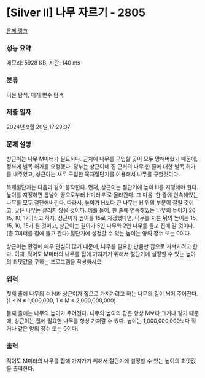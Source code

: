 # [Silver II] 나무 자르기 - 2805 

[문제 링크](https://www.acmicpc.net/problem/2805) 

### 성능 요약

메모리: 5928 KB, 시간: 140 ms

### 분류

이분 탐색, 매개 변수 탐색

### 제출 일자

2024년 9월 20일 17:29:37

### 문제 설명

<p>상근이는 나무 M미터가 필요하다. 근처에 나무를 구입할 곳이 모두 망해버렸기 때문에, 정부에 벌목 허가를 요청했다. 정부는 상근이네 집 근처의 나무 한 줄에 대한 벌목 허가를 내주었고, 상근이는 새로 구입한 목재절단기를 이용해서 나무를 구할것이다.</p>

<p>목재절단기는 다음과 같이 동작한다. 먼저, 상근이는 절단기에 높이 H를 지정해야 한다. 높이를 지정하면 톱날이 땅으로부터 H미터 위로 올라간다. 그 다음, 한 줄에 연속해있는 나무를 모두 절단해버린다. 따라서, 높이가 H보다 큰 나무는 H 위의 부분이 잘릴 것이고, 낮은 나무는 잘리지 않을 것이다. 예를 들어, 한 줄에 연속해있는 나무의 높이가 20, 15, 10, 17이라고 하자. 상근이가 높이를 15로 지정했다면, 나무를 자른 뒤의 높이는 15, 15, 10, 15가 될 것이고, 상근이는 길이가 5인 나무와 2인 나무를 들고 집에 갈 것이다. (총 7미터를 집에 들고 간다) 절단기에 설정할 수 있는 높이는 양의 정수 또는 0이다.</p>

<p>상근이는 환경에 매우 관심이 많기 때문에, 나무를 필요한 만큼만 집으로 가져가려고 한다. 이때, 적어도 M미터의 나무를 집에 가져가기 위해서 절단기에 설정할 수 있는 높이의 최댓값을 구하는 프로그램을 작성하시오.</p>

### 입력 

 <p>첫째 줄에 나무의 수 N과 상근이가 집으로 가져가려고 하는 나무의 길이 M이 주어진다. (1 ≤ N ≤ 1,000,000, 1 ≤ M ≤ 2,000,000,000)</p>

<p>둘째 줄에는 나무의 높이가 주어진다. 나무의 높이의 합은 항상 M보다 크거나 같기 때문에, 상근이는 집에 필요한 나무를 항상 가져갈 수 있다. 높이는 1,000,000,000보다 작거나 같은 양의 정수 또는 0이다.</p>

### 출력 

 <p>적어도 M미터의 나무를 집에 가져가기 위해서 절단기에 설정할 수 있는 높이의 최댓값을 출력한다.</p>

